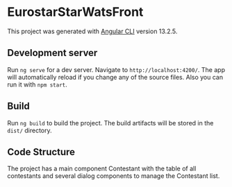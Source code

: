 # EurostarStarWatsFront

This project was generated with [Angular CLI](https://github.com/angular/angular-cli) version 13.2.5.

## Development server

Run `ng serve` for a dev server. Navigate to `http://localhost:4200/`. The app will automatically reload if you change any of the source files.
Also you can run it with `npm start`.

## Build

Run `ng build` to build the project. The build artifacts will be stored in the `dist/` directory.

## Code Structure

The project has a main component Contestant with the table of all contestants and several dialog components to manage the Contestant list.

